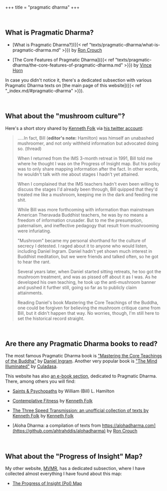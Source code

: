 +++
title = "pragmatic dharma"
+++

&nbsp;
## What is Pragmatic Dharma?

-  [What is Pragmatic Dharma?]({{< ref "texts/pragmatic-dharma/what-is-pragmatic-dharma.md" >}}) by [Ron Crouch](https://web.archive.org/web/20190424160827/https://alohadharma.com/about/)

- [The Core Features of Pragmatic Dharma]({{< ref "texts/pragmatic-dharma/the-core-features-of-pragmatic-dharma.md" >}}) by [Vince Horn](http://www.vincehorn.space/)

In case you didn't notice it, there's a dedicated subsection with various Pragmatic Dharma texts on [the main page of this website]({{< ref "_index.md/#pragmatic-dharma" >}}).

&nbsp;
## What about the "mushroom culture"?


Here's a short story shared by [Kenneth Folk](https://kennethfolkdharma.com/) via [his twitter account](https://twitter.com/kennethfolk):

> 
> .....In fact, Bill (**editor's note:** Hamilton) was himself an unabashed mushroomer, and not only withheld information but advocated doing so. (thread)
>     
> When I returned from the IMS 3-month retreat in 1991, Bill told me where he thought I was on the Progress of Insight map. But his policy was to only share mapping information after the fact. In other words, he wouldn't talk with me about stages I hadn't yet attained.
> 
> When I complained that the IMS teachers hadn't even been willing to discuss the stages I'd already been through, Bill quipped that they'd treated me like a mushroom, keeping me in the dark and feeding me shit.
> 
> While Bill was more forthcoming with information than mainstream American Theravada Buddhist teachers, he was by no means a freedom of information crusader. But to me the presumption, paternalism, and ineffective pedagogy that result from mushrooming were infuriating.
> 
> "Mushroom" became my personal shorthand for the culture of secrecy I detested. I raged about it to anyone who would listen, including Daniel Ingram. Daniel hadn't yet shown much interest in Buddhist meditation, but we were friends and talked often, so he got to hear the rant.
> 
> Several years later, when Daniel started sitting retreats, he too got the mushroom treatment, and was as pissed off about it as I was. As he developed his own teaching, he took up the anti-mushroom banner and pushed it further still, going so far as to publicly claim attainments.
> 
> Reading Daniel's book Mastering the Core Teachings of the Buddha, one could be forgiven for believing the mushroom critique came from Bill, but it didn't happen that way. No worries, though, I'm still here to set the historical record straight.
> 


&nbsp;
## Are there any Pragmatic Dharma books to read?

The most famous Pragmatic Dharma book is ["Mastering the Core Teachings of the Buddha"](https://www.mctb.org/) by [Daniel Ingram](https://www.integrateddaniel.info/). Another very popular book is ["The Mind Illuminated"](https://www.goodreads.com/book/show/25942786-the-mind-illuminated) by [Culadasa](http://culadasa.com/about/).

This website has also [an e-book section](https://atrahhdis.github.io/#pd), dedicated to Pragmatic Dharma. There, among others you will find:

- [Saints & Psychopaths](https://github.com/ahtrahddis/saints) by William (Bill) L. Hamilton

- [Contemplative Fitness](https://github.com/ahrahddis/cfitness) by [Kenneth Folk](https://kennethfolkdharma.com/)

- [The Three Speed Transmission: an unofficial collection of texts by Kenneth Folk](https://github.com/ahtrahddis/kf3st) by [Kenneth Folk](https://kennethfolkdharma.com/)

- [Aloha Dharma: a compilation of texts from https://alohadharma.com](https://github.com/ahtrahddis/alohadharma) by [Ron Crouch](https://web.archive.org/web/20190424160827/https://alohadharma.com/about/)


&nbsp;
## What about the "Progress of Insight" Map?

My other website, [MVMR](https://mahasivipassana.com), has a dedicated subsection, where I have collected almost everything I have found about this map:

- [The Progress of Insight (PoI) Map](https://mahasivipassana.com/the-progress-of-insight-map/)
